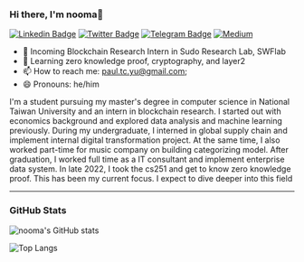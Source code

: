 ### Hi there, I'm nooma👋

[![Linkedin Badge](https://img.shields.io/badge/-LinkedIn-0e76a8?style=flat-square&logo=Linkedin&logoColor=white)](https://www.linkedin.com/in/paultsuchunyu/)
[![Twitter Badge](https://img.shields.io/badge/-Twitter-00acee?style=flat-square&logo=Twitter&logoColor=white)](https://twitter.com/nooma4286)
[![Telegram Badge](https://img.shields.io/badge/-Telegram-0088cc?style=flat-square&logo=Telegram&logoColor=white)](https://t.me/nooma42)
[![Medium](https://img.shields.io/badge/Medium-12100E?style=flat-square&logo=medium&logoColor=white)](https://medium.com/@paultcyu)

- 🔭 Incoming Blockchain Research Intern in Sudo Research Lab, SWFlab
- 🌱 Learning zero knowledge proof, cryptography, and layer2
- 📫 How to reach me: paul.tc.yu@gmail.com;
- 😄 Pronouns: he/him

I'm a student pursuing my master's degree in computer science in National Taiwan University and an intern in blockchain research. I started out with economics background and explored data analysis and machine learning previously. During my undergraduate, I interned in global supply chain and implement internal digital transformation project. At the same time, I also worked part-time for music company on building categorizing model. After graduation, I worked full time as a IT consultant and implement enterprise data system. In late 2022, I took the cs251 and get to know zero knowledge proof. This has been my current focus. I expect to dive deeper into this field

---

### GitHub Stats

![nooma's GitHub stats](https://github-readme-stats.vercel.app/api?username=NOOMA-42&count_private=true&show_icons=true&theme=dark) 

![Top Langs](https://github-readme-stats.vercel.app/api/top-langs/?username=NOOMA-42&hide=html,css&layout=compact)
